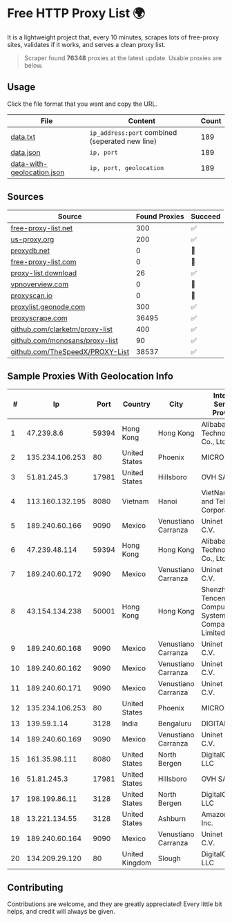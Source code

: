 
# Free HTTP Proxy List 🌍

It is a lightweight project that, every 10 minutes, scrapes lots of free-proxy sites, validates if it works, and serves a clean proxy list.


> Scraper found **76348** proxies at the latest update. Usable proxies are below.

## Usage

Click the file format that you want and copy the URL.


|File|Content|Count|
|----|-------|-----|
|[data.txt](https://raw.githubusercontent.com/themiralay/Proxy-List-World/master/data.txt)|`ip_address:port` combined (seperated new line)|189|
|[data.json](https://raw.githubusercontent.com/themiralay/Proxy-List-World/master/data.json)|`ip, port`|189|
|[data-with-geolocation.json](https://raw.githubusercontent.com/themiralay/Proxy-List-World/master/data-with-geolocation.json)|`ip, port, geolocation`|189|

## Sources

|Source|Found Proxies|Succeed|
|------|-------------|-------|
|[free-proxy-list.net](https://free-proxy-list.net)|300|✅|
|[us-proxy.org](https://www.us-proxy.org)|200|✅|
|[proxydb.net](http://proxydb.net)|0|🚫|
|[free-proxy-list.com](https://free-proxy-list.com/?page=&port=&type%5B%5D=http&type%5B%5D=https&up_time=0&search=Search)|0|🚫|
|[proxy-list.download](https://www.proxy-list.download/HTTP)|26|✅|
|[vpnoverview.com](https://vpnoverview.com/privacy/anonymous-browsing/free-proxy-servers)|0|🚫|
|[proxyscan.io](https://www.proxyscan.io)|0|🚫|
|[proxylist.geonode.com](https://proxylist.geonode.com/api/proxy-list?limit=300&page=1&sort_by=lastChecked&sort_type=desc&protocols=http,https)|300|✅|
|[proxyscrape.com](https://api.proxyscrape.com/v2/?request=displayproxies&protocol=http&timeout=10000&country=all&ssl=all&anonymity=all)|36495|✅|
|[github.com/clarketm/proxy-list](https://raw.githubusercontent.com/clarketm/proxy-list/master/proxy-list-raw.txt)|400|✅|
|[github.com/monosans/proxy-list](https://raw.githubusercontent.com/monosans/proxy-list/main/proxies/http.txt)|90|✅|
|[github.com/TheSpeedX/PROXY-List](https://raw.githubusercontent.com/TheSpeedX/PROXY-List/master/http.txt)|38537|✅|


## Sample Proxies With Geolocation Info

|#|Ip|Port|Country|City|Internet Service Provider|
|-|--|----|-------|----|-------------------------|
|1|47.239.8.6|59394|Hong Kong|Hong Kong|Alibaba (US) Technology Co., Ltd.|
|2|135.234.106.253|80|United States|Phoenix|MICROSOFT|
|3|51.81.245.3|17981|United States|Hillsboro|OVH SAS|
|4|113.160.132.195|8080|Vietnam|Hanoi|VietNam Post and Telecom Corporation|
|5|189.240.60.166|9090|Mexico|Venustiano Carranza|Uninet S.A. de C.V.|
|6|47.239.48.114|59394|Hong Kong|Hong Kong|Alibaba (US) Technology Co., Ltd.|
|7|189.240.60.172|9090|Mexico|Venustiano Carranza|Uninet S.A. de C.V.|
|8|43.154.134.238|50001|Hong Kong|Hong Kong|Shenzhen Tencent Computer Systems Company Limited|
|9|189.240.60.168|9090|Mexico|Venustiano Carranza|Uninet S.A. de C.V.|
|10|189.240.60.162|9090|Mexico|Venustiano Carranza|Uninet S.A. de C.V.|
|11|189.240.60.171|9090|Mexico|Venustiano Carranza|Uninet S.A. de C.V.|
|12|135.234.106.253|80|United States|Phoenix|MICROSOFT|
|13|139.59.1.14|3128|India|Bengaluru|DIGITALOCEAN|
|14|189.240.60.169|9090|Mexico|Venustiano Carranza|Uninet S.A. de C.V.|
|15|161.35.98.111|8080|United States|North Bergen|DigitalOcean, LLC|
|16|51.81.245.3|17981|United States|Hillsboro|OVH SAS|
|17|198.199.86.11|3128|United States|North Bergen|DigitalOcean, LLC|
|18|13.221.134.55|3128|United States|Ashburn|Amazon.com, Inc.|
|19|189.240.60.164|9090|Mexico|Venustiano Carranza|Uninet S.A. de C.V.|
|20|134.209.29.120|80|United Kingdom|Slough|DigitalOcean, LLC|



## Contributing

Contributions are welcome, and they are greatly appreciated! Every
little bit helps, and credit will always be given.

